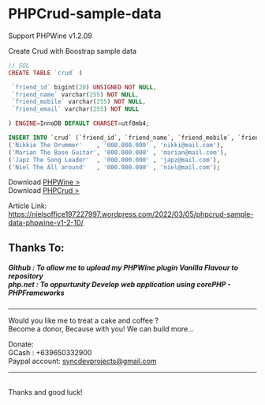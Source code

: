# PHPCrud-sample-data
Support PHPWine v1.2.09

Create Crud with Boostrap sample data 

```PHP
// SQL 
CREATE TABLE `crud` (

 `friend_id` bigint(20) UNSIGNED NOT NULL,
 `friend_name` varchar(255) NOT NULL,
 `friend_mobile` varchar(255) NOT NULL,
 `friend_email` varchar(255) NOT NULL

) ENGINE=InnoDB DEFAULT CHARSET=utf8mb4;
```

```SQL
INSERT INTO `crud` (`friend_id`, `friend_name`, `friend_mobile`, `friend_email`) VALUES
('Nikkie The Drummer'    , '000.000.000' , 'nikki@mail.com'),
('Marian The Base Guitar', '000.000.000' , 'marian@mail.com'),
('Japz The Song Leader'  , '000.000.000' , 'japz@mail.com'),
('Niel The All around'   , '000.000.000' , 'niel@mail.com');
```

Download <a href="https://github.com/nielsofficeofficial/PHPWine"> PHPWine > </a> <br />
Download <a href="https://github.com/nielsofficeofficial/PHPCrud"> PHPCrud > </a>

Article Link: https://nielsoffice197227997.wordpress.com/2022/03/05/phpcrud-sample-data-phpwine-v1-2-10/

<h2>Thanks To:</h2>
<h5>
Github : To allow me to upload my PHPWine plugin Vanilla Flavour to repository<br /> 
php.net : To oppurtunity Develop web application using corePHP - PHPFrameworks<br />
</h5>


<hr />
Would you like me to treat a cake and coffee ? <br />
Become a donor, Because with you! We can build more... 

Donate: <br />
GCash : +639650332900 <br /> 
Paypal account: syncdevprojects@gmail.com
<hr />
<br />
Thanks and good luck! 
